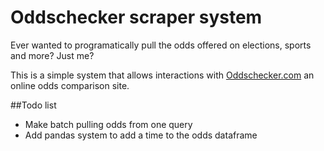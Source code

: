 # Oddschecker scraper system

Ever wanted to programatically pull the odds offered on elections, sports and more? Just me? 

This is a simple system that allows interactions with [Oddschecker.com](https://www.oddschecker.com/) an online odds comparison site. 

##Todo list

 * Make batch pulling odds from one query
 * Add pandas system to add a time to the odds dataframe
